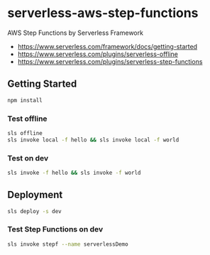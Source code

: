 # serverless-aws-step-functions

AWS Step Functions by Serverless Framework

- https://www.serverless.com/framework/docs/getting-started
- https://www.serverless.com/plugins/serverless-offline
- https://www.serverless.com/plugins/serverless-step-functions

## Getting Started

```bash
npm install
```

### Test offline

```bash
sls offline
sls invoke local -f hello && sls invoke local -f world
```

### Test on dev

```bash
sls invoke -f hello && sls invoke -f world
```

## Deployment

```bash
sls deploy -s dev
```

### Test Step Functions on dev

```bash
sls invoke stepf --name serverlessDemo
```
